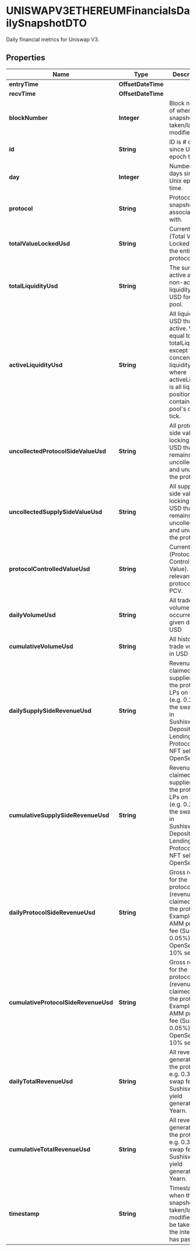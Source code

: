 

# UNISWAPV3ETHEREUMFinancialsDailySnapshotDTO

Daily financial metrics for Uniswap V3.

## Properties

| Name | Type | Description | Notes |
|------------ | ------------- | ------------- | -------------|
|**entryTime** | **OffsetDateTime** |  |  [optional] |
|**recvTime** | **OffsetDateTime** |  |  [optional] |
|**blockNumber** | **Integer** | Block number of when this snapshot was taken/last modified.) |  [optional] |
|**id** | **String** | ID is # of days since Unix epoch time. |  [optional] |
|**day** | **Integer** | Number of days since Unix epoch time. |  [optional] |
|**protocol** | **String** | Protocol this snapshot is associated with. |  [optional] |
|**totalValueLockedUsd** | **String** | Current TVL (Total Value Locked) of the entire protocol. |  [optional] |
|**totalLiquidityUsd** | **String** | The sum of all active and non-active liquidity in USD for this pool. |  [optional] |
|**activeLiquidityUsd** | **String** | All liquidity in USD that is active. Will be equal to totalLiquidity except for in concentrated liquidity - where activeLiquidity is all liquidity positions that contain the pool&#39;s current tick. |  [optional] |
|**uncollectedProtocolSideValueUsd** | **String** | All protocol-side value locking in USD that remains uncollected and unused in the protocol. |  [optional] |
|**uncollectedSupplySideValueUsd** | **String** | All supply-side value locking in USD that remains uncollected and unused in the protocol. |  [optional] |
|**protocolControlledValueUsd** | **String** | Current PCV (Protocol Controlled Value). Only relevant for protocols with PCV. |  [optional] |
|**dailyVolumeUsd** | **String** | All trade volume occurred in a given day, in USD |  [optional] |
|**cumulativeVolumeUsd** | **String** | All historical trade volume in USD |  [optional] |
|**dailySupplySideRevenueUsd** | **String** | Revenue claimed by suppliers to the protocol. LPs on DEXs (e.g. 0.25% of the swap fee in Sushiswap). Depositors on Lending Protocols. NFT sellers on OpenSea. |  [optional] |
|**cumulativeSupplySideRevenueUsd** | **String** | Revenue claimed by suppliers to the protocol. LPs on DEXs (e.g. 0.25% of the swap fee in Sushiswap). Depositors on Lending Protocols. NFT sellers on OpenSea. |  [optional] |
|**dailyProtocolSideRevenueUsd** | **String** | Gross revenue for the protocol (revenue claimed by the protocol). Examples: AMM protocol fee (Sushi’s 0.05%). OpenSea 10% sell fee. |  [optional] |
|**cumulativeProtocolSideRevenueUsd** | **String** | Gross revenue for the protocol (revenue claimed by the protocol). Examples: AMM protocol fee (Sushi’s 0.05%). OpenSea 10% sell fee. |  [optional] |
|**dailyTotalRevenueUsd** | **String** | All revenue generated by the protocol. e.g. 0.30% of swap fee in Sushiswap, all yield generated by Yearn. |  [optional] |
|**cumulativeTotalRevenueUsd** | **String** | All revenue generated by the protocol. e.g. 0.30% of swap fee in Sushiswap, all yield generated by Yearn. |  [optional] |
|**timestamp** | **String** | Timestamp of when this snapshot was taken/last modified (May be taken after the interval has passed). |  [optional] |



